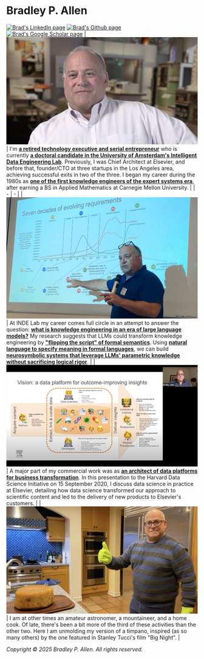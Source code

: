 # Bradley P. Allen
[![Brad's LinkedIn page](https://img.shields.io/badge/LinkedIn-bpallen-blue)](https://www.linkedin.com/in/bpallen)
[![Brad's Github page](https://img.shields.io/github/stars/bradleypallen?style=social)](https://github.com/bradleypallen/)
[![Brad's Google Scholar page](https://img.shields.io/badge/citations-1287-lightgrey?style=social&logo=googlescholar)](https://scholar.google.com/citations?hl=en&user=cdQ_HrAAAAAJ)
| [![A YouTube video of Brad's CHM oral history](resources/images/chm_oral_history.png)](https://www.youtube.com/watch?v=2yKJ1CA9FYU) | I'm [**a retired technology executive and serial entrepreneur**](https://www.linkedin.com/in/bpallen) who is currently [**a doctoral candidate in the University of Amsterdam's Intelligent Data Engineering Lab**](https://indelab.org/). Previously, I was Chief Architect at Elsevier, and before that, founder/CTO at three startups in the Los Angeles area, achieving successful exits in two of the three. I began my career during the 1980s as [**one of the first knowledge engineers of the expert systems era**](https://archive.computerhistory.org/resources/access/text/2020/04/102740341-05-01-acc.pdf), after earning a BS in Applied Mathematics at Carnegie Mellon University.  |
| - | - |
| [![Elena Simperl's tweet of Brad's Dagstuhl Seminar invited talk](resources/images/dagstuhl_2022_09_12.png)](https://twitter.com/esimperl/status/1569235210079977473) |  At INDE Lab my career comes full circle in an attempt to answer the question: [**what is knowledge engineering in an era of large language models?**](https://drops.dagstuhl.de/storage/08tgdk/tgdk-vol001/tgdk-vol001-issue001/TGDK.1.1.3/TGDK.1.1.3.pdf) My research suggests that LLMs could transform knowledge engineering by [**"flipping the script" of formal semantics**](https://philpapers.org/archive/ALLLLM.pdf). Using [**natural language to specify meaning in formal languages**](https://arxiv.org/pdf/2312.03749), we can build [**neurosymbolic systems that leverage LLMs' parametric knowledge without sacrificing logical rigor**](https://arxiv.org/pdf/2507.09751). | 
| [![A YouTube video of Brad's 15 September 2020 talk for the Harvard Data Science Initiative](resources/images/hdsi-industry-seminar-2020-09-15.png)](https://www.youtube.com/watch?v=cK3yKFhDyxs) | A major part of my commercial work was as [**an architect of data platforms for business transformation**](https://www.youtube.com/watch?v=cK3yKFhDyxs). In this presentation to the Harvard Data Science Initiative on 15 September 2020, I discuss data science in practice at Elsevier, detailing how data science transformed our approach to scientific content and led to the delivery of new products to Elsevier's customers. |
| [![Brad unmolding a timpano](resources/images/nye_dinner_2020_12_31.png)](https://youtu.be/AoupoSOtZs8?feature=shared) | I am at other times an amateur astronomer, a mountaineer, and a home cook. Of late, there's been a bit more of the third of these activities than the other two. Here I am unmolding my version of a timpano, inspired (as so many others) by the one featured in Stanley Tucci's film "Big Night". |

*Copyright &copy; 2025 Bradley P. Allen. All rights reserved.*
 
